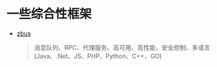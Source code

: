 # 一些综合性框架

* [zbus](http://zbus.io/)
  > 消息队列、RPC、代理服务、高可用、高性能、安全控制、多语言(Java、.Net、JS、PHP、Python、C++、GO)